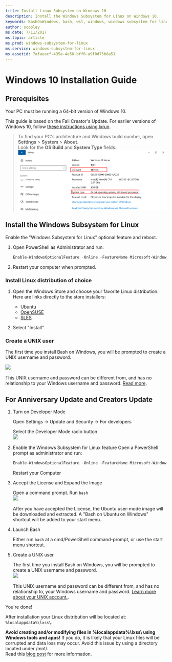 ```yaml
---
title: Install Linux Subsystem on Windows 10
description: Install the Windows Subsystem for Linux on Windows 10.
keywords: BashOnWindows, bash, wsl, windows, windows subsystem for linux, windowssubsystem, ubuntu, windows 10
author: scooley
ms.date: 7/11/2017
ms.topic: article
ms.prod: windows-subsystem-for-linux
ms.service: windows-subsystem-for-linux
ms.assetid: 7afaeacf-435a-4e58-bff0-a9f0d75b8a51
---
```


# Windows 10 Installation Guide

## Prerequisites
Your PC must be running a 64-bit version of Windows 10.

This guide is based on the Fall Creator's Update.  For earlier versions of Windows 10, follow [these instructions using lxrun](install_guide.md#For-Anniversary-Update-and-Creators-Update).

> To find your PC's architecture and Windows build number, open  
    **Settings** > **System** > **About**.  
    Look for the **OS Build** and **System Type** fields.
    ![](media/system.png) 

## Install the Windows Subsystem for Linux
Enable the "Windows Subsystem for Linux" optional feature and reboot.

1. Open PowerShell as Administrator and run:
    ``` PowerShell
    Enable-WindowsOptionalFeature -Online -FeatureName Microsoft-Windows-Subsystem-Linux
    ```

2. Restart your computer when prompted.

### Install Linux distribution of choice

1. Open the Windows Store and choose your favorite Linux distribution.      
    Here are links directly to the store installers:
    * [Ubuntu](https://www.microsoft.com/store/p/ubuntu/9nblggh4msv6)
    * [OpenSUSE](https://www.microsoft.com/store/apps/9njvjts82tjx)
    * [SLES](https://www.microsoft.com/store/apps/9p32mwbh6cns)

2. Select "Install"  
    

### Create a UNIX user
The first time you install Bash on Windows, you will be prompted to create a UNIX username and password.

![](media/new-user.png)
  
This UNIX username and password can be different from, and has no relationship to your Windows username and password. [Read more](https://msdn.microsoft.com/en-us/commandline/wsl/user_support).

## For Anniversary Update and Creators Update
1. Turn on Developer Mode
    
    Open Settings -> Update and Security -> For developers
    
    Select the Developer Mode radio button  
	  ![](media/updateAndSecurity.png)

2. Enable the Windows Subsystem for Linux feature
    Open a PowerShell prompt as administrator and run:
    ``` PowerShell
    Enable-WindowsOptionalFeature -Online -FeatureName Microsoft-Windows-Subsystem-Linux
    ```
  
    Restart your Computer

4. Accept the License and Expand the Image
    
    Open a command prompt.  Run `bash`  
    ![](media/bashShellInstall.png)
    
    After you have accepted the License, the Ubuntu user-mode image will be downloaded and extracted. A "Bash on Ubuntu on Windows" shortcut will be added to your start menu.

5. Launch Bash
    
    Either run `bash` at a cmd/PowerShell command-prompt, or use the start menu shortcut.

6. Create a UNIX user
    
    The first time you install Bash on Windows, you will be prompted to create a UNIX username and password.  
    ![](media/new-user.png)
    
    This UNIX username and password can be different from, and has no relationship to, your Windows username and password. [Learn more about your UNIX account.](https://msdn.microsoft.com/en-us/commandline/wsl/user_support).

You're done!

After installation your Linux distribution will be located at: `%localappdata%\lxss\`.

**Avoid creating and/or modifying files in %localappdata%\lxss\ using Windows tools and apps!** If you do, it is likely that your Linux files will be corrupted and data loss may occur. Avoid this issue by using a directory located under /mnt/.  
Read this [blog post](https://blogs.msdn.microsoft.com/commandline/2016/11/17/do-not-change-linux-files-using-windows-apps-and-tools/) for more information.